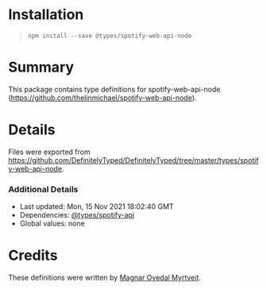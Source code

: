 # Installation
> `npm install --save @types/spotify-web-api-node`

# Summary
This package contains type definitions for spotify-web-api-node (https://github.com/thelinmichael/spotify-web-api-node).

# Details
Files were exported from https://github.com/DefinitelyTyped/DefinitelyTyped/tree/master/types/spotify-web-api-node.

### Additional Details
 * Last updated: Mon, 15 Nov 2021 18:02:40 GMT
 * Dependencies: [@types/spotify-api](https://npmjs.com/package/@types/spotify-api)
 * Global values: none

# Credits
These definitions were written by [Magnar Ovedal Myrtveit](https://github.com/Stadly).
